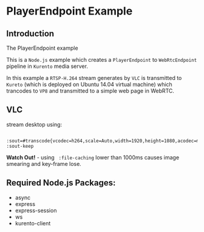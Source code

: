 # PlayerEndpoint Example

## Introduction

The PlayerEndpoint example 

This is a `Node.js` example which creates a `PlayerEndpoint` to `WebRtcEndpoint` pipeline in `Kurento` media server. 

In this example a `RTSP-H.264` stream generates by `VLC` is transmitted to `Kureto` (which is deployed on Ubuntu 14.04 virtual machine) which trancodes to `VP8` and transmitted
to a simple web page in WebRTC.

## VLC

stream desktop using:

      :sout=#transcode{vcodec=h264,scale=Auto,width=1920,height=1080,acodec=mpga,ab=128,channels=2,samplerate=44100}:rtp{sdp=rtsp://:8554/v.sdp} :sout-keep
      
**Watch Out!** - using ` :file-caching` lower than 1000ms causes image smearing and key-frame lose.

## Required Node.js Packages:

* async
* express
* express-session
* ws
* kurento-client